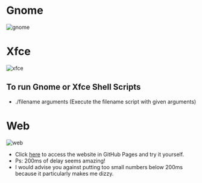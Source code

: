 # Gnome
![gnome](https://github.com/emanoeldelfino/autobg/blob/master/gifs/gnome.gif)

# Xfce
![xfce](https://github.com/emanoeldelfino/autobg/blob/master/gifs/xfce.gif)

## To run Gnome or Xfce Shell Scripts
- ./filename arguments (Execute the filename script with given arguments)

# Web
![web](https://github.com/emanoeldelfino/autobg/blob/master/gifs/web.gif)
- Click [here](https://emanoeldelfino.github.io/autobg/) to access the website in GitHub Pages and try it yourself.
- Ps: 200ms of delay seems amazing!
- I would advise you against putting too small numbers below 200ms because it particularly makes me dizzy.
